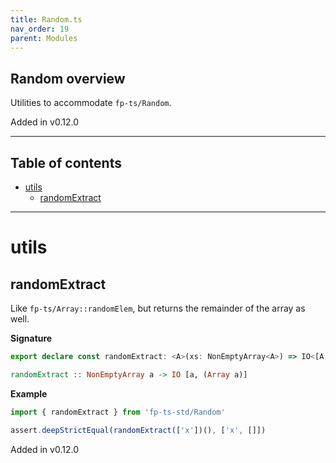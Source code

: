 ```yaml
---
title: Random.ts
nav_order: 19
parent: Modules
---
```


## Random overview

Utilities to accommodate `fp-ts/Random`.

Added in v0.12.0

---

<h2 class="text-delta">Table of contents</h2>

- [utils](#utils)
  - [randomExtract](#randomextract)

---

# utils

## randomExtract

Like `fp-ts/Array::randomElem`, but returns the remainder of the array as
well.

**Signature**

```ts
export declare const randomExtract: <A>(xs: NonEmptyArray<A>) => IO<[A, A[]]>
```

```hs
randomExtract :: NonEmptyArray a -> IO [a, (Array a)]
```

**Example**

```ts
import { randomExtract } from 'fp-ts-std/Random'

assert.deepStrictEqual(randomExtract(['x'])(), ['x', []])
```

Added in v0.12.0
